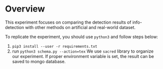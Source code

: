 # Overview

This experiment focuses on comparing the detection results of info-detection with other methods on artificial and real-world dataset.

To replicate the experiment, you should use `python3` and follow steps below:
1. `pip3 install --user -r requirements.txt`
1. run `python3 schema.py --action=tex`
We use `sacred` library to organize our experiment. If proper environment variable is set, the result can be saved to mongo database.